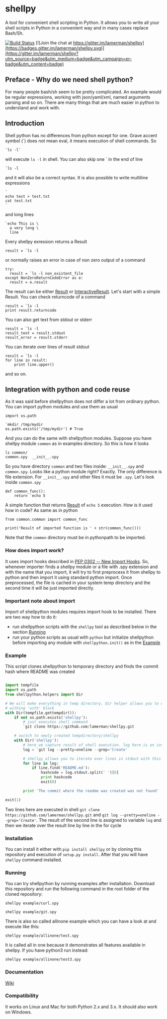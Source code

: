 # shellpy
A tool for convenient shell scripting in Python. It allows you to write all your shell scripts in Python in a convenient way and in many cases replace Bash/Sh. 

[![Build Status](https://travis-ci.org/lamerman/shellpy.svg?branch=master)](https://travis-ci.org/lamerman/shellpy)
[![Join the chat at https://gitter.im/lamerman/shellpy](https://badges.gitter.im/lamerman/shellpy.svg)](https://gitter.im/lamerman/shellpy?utm_source=badge&utm_medium=badge&utm_campaign=pr-badge&utm_content=badge)

## Preface - Why do we need shell python?

For many people bash/sh seem to be pretty complicated. An example would be regular expressions, working with json/yaml/xml, named arguments parsing and so on. There are many things that are much easier in python to understand and work with.

## Introduction

Shell python has no differences from python except for one. Grave accent symbol (`) does not mean eval, it means execution of shell commands. So

    `ls -l`

will execute `ls -l` in shell. You can also skip one ` in the end of line

    `ls -l

and it will also be a correct syntax. It is also possible to write multiline expressions

    `
    echo test > test.txt
    cat test.txt
    `

and long lines

    `echo This is \
      a very long \
      line

Every shellpy exression returns a Result

    result = `ls -l
    
or normally raises an error in case of non zero output of a command

    try:
      result = `ls -l non_existent_file
    except NonZeroReturnCodeError as e:
      result = e.result

The result can be either [Result](https://github.com/lamerman/shellpy/wiki/Simple-mode#result) or [InteractiveResult](https://github.com/lamerman/shellpy/wiki/Interactive-mode#interactive-result). Let's start with a simple Result. You can check returncode of a command

    result = `ls -l
    print result.returncode

You can also get text from stdout or stderr

    result = `ls -l
    result_text = result.stdout
    result_error = result.stderr

You can iterate over lines of result stdout

    result = `ls -l
    for line in result:
        print line.upper()

and so on. 

## Integration with python and code reuse

As it was said before shellpython does not differ a lot from ordinary python. You can import python modules and use them as usual

    import os.path
    
    `mkdir /tmp/mydir
    os.path.exists('/tmp/mydir') # True

And you can do the same with shellpython modules. Suppose you have shellpy module `common` as in examples directory. So this is how it looks

    ls common/
    common.spy  __init__.spy

So you have directory `common` and two files inside: `__init__.spy` and `common.spy`. Looks like a python module right? Exactly. The only difference is file extension. For `__init__.spy` and other files it must be `.spy`. Let's look inside `common.spy`

    def common_func():
        return `echo 5

A simple function that returns [Result](https://github.com/lamerman/shellpy/wiki/Simple-mode#result) of `echo 5` execution. How is it used how in code? As same as in python

    from common.common import common_func
    
    print('Result of imported function is ' + str(common_func()))

Note that the `common` directory must be in pythonpath to be imported.

### How does import work?

It uses import hooks described in [PEP 0302 -- New Import Hooks](https://www.python.org/dev/peps/pep-0302/). So, whenever importer finds a shellpy module or a file with .spy extension and with the name that you import, it will try to first preprocess it from shellpy to python and then import it using standard python import. Once preprocessed, the file is cached in your system temp directory and the second time it will be just imported directly.

### Important note about import

Import of shellpython modules requires import hook to be installed. There are two way how to do it:
 - run shellpython scripts with the `shellpy` tool as described below in the section [Running](https://github.com/lamerman/shellpy#running)
 - run your python scripts as usual with `python` but initialize shellpython before importing any module with `shellpython.init()` as in the [Example](https://github.com/lamerman/shellpy/blob/master/example/import_from_python/import.py)

### Example

This script clones shellpython to temporary directory and finds the commit hash where README was created

```python

import tempfile
import os.path
from shellpython.helpers import Dir

# We will make everything in temp directory. Dir helper allows you to change current directory
# withing 'with' block
with Dir(tempfile.gettempdir()):
    if not os.path.exists('shellpy'):
        # just executes shell command
        `git clone https://github.com/lamerman/shellpy.git

    # switch to newly created tempdirectory/shellpy
    with Dir('shellpy'):
        # here we capture result of shell execution. log here is an instance of Result class
        log = `git log --pretty=oneline --grep='Create'

        # shellpy allows you to iterate over lines in stdout with this syntactic sugar
        for line in log:
            if line.find('README.md'):
                hashcode = log.stdout.split(' ')[0]
                print hashcode
                exit(0)

        print 'The commit where the readme was created was not found'

exit(1)
```

Two lines here are executed in shell ```git clone https://github.com/lamerman/shellpy.git``` and ```git log --pretty=oneline --grep='Create'```. The result of the second line is assigned to variable ```log``` and then we iterate over the result line by line in the for cycle

### Installation

You can install it either with ```pip install shellpy``` or by cloning this repository and execution of ```setup.py install```. After that you will have ```shellpy``` command installed.

### Running

You can try shellpython by running examples after installation. Download this repository and run the following command in the root folder of the cloned repository:

```shellpy example/curl.spy```

```shellpy example/git.spy```

There is also so called allinone example which you can have a look at and execute like this:

```shellpy example/allinone/test.spy```

It is called all in one because it demonstrates all features available in shellpy. If you have python3 run instead:

```shellpy example/allinone/test3.spy```

### Documentation

[Wiki](https://github.com/lamerman/shellpy/wiki)

### Compatibility

It works on Linux and Mac for both Python 2.x and 3.x. It should also work on Windows.
